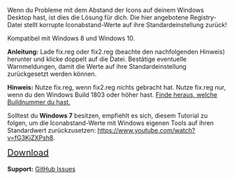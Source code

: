 Wenn du Probleme mit dem Abstand der Icons auf deinem Windows Desktop hast, ist dies die Lösung für dich.
Die hier angebotene Registry-Datei stellt korrupte Iconabstand-Werte auf ihre Standardeinstellung zurück!

Kompatibel mit Windows 8 und Windows 10. 

<b>Anleitung:</b> Lade fix.reg oder fix2.reg (beachte den nachfolgenden Hinweis) herunter und klicke doppelt auf die Datei. Bestätige eventuelle Warnmeldungen, damit die Werte auf ihre Standardeinstellung zurückgesetzt werden können.

<b>Hinweis:</b> Nutze fix.reg, wenn fix2.reg nichts gebracht hat. Nutze fix.reg nur, wenn du den Windows Build 1803 oder höher hast. <a href="https://github.com/coeval/winico-restore/wiki/Wie-finde-ich-meine-Windows-Buildnummer-heraus%3F">Finde heraus, welche Buildnummer du hast.</a>

Solltest du <b>Windows 7</b> besitzen, empfiehlt es sich, diesem Tutorial zu folgen, um die Iconabstand-Werte mit Windows eigenen Tools auf ihren Standardwert zurückzusetzen: https://www.youtube.com/watch?v=fG3KjZXPsh8.

<a style="font-size: 15pt;" href="https://github.com/coeval/winico-restore/archive/master.zip">Download</a><br /><br />
<b>Support:</b> <a href="https://github.com/coeval/winico-restore/issues">GitHub Issues</a>
